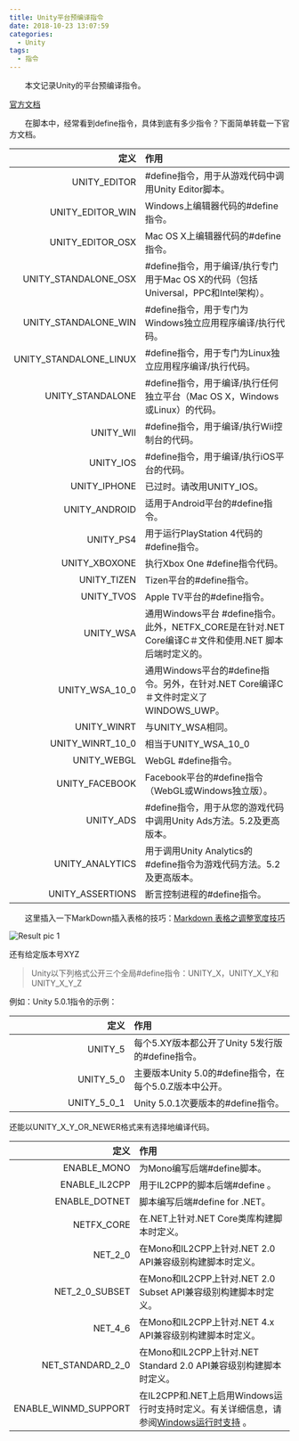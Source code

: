 ```yaml
---
title: Unity平台预编译指令
date: 2018-10-23 13:07:59
categories:
  - Unity
tags:
  - 指令
---
```


　　本文记录Unity的平台预编译指令。

<!-- more -->

[官方文档](https://docs.unity3d.com/Manual/PlatformDependentCompilation.html) 

　　在脚本中，经常看到define指令，具体到底有多少指令？下面简单转载一下官方文档。

<style>
table th:first-of-type {
    width: 200px;
}
</style>


| 定义 | 作用 | 
| ------:| :------ | 
| UNITY_EDITOR | #define指令，用于从游戏代码中调用Unity Editor脚本。 | 
| UNITY_EDITOR_WIN | Windows上编辑器代码的#define指令。 | 
| UNITY_EDITOR_OSX | Mac OS X上编辑器代码的#define指令。 | 
| UNITY_STANDALONE_OSX | #define指令，用于编译/执行专门用于Mac OS X的代码（包括Universal，PPC和Intel架构）。 | 
| UNITY_STANDALONE_WIN | #define指令，用于专门为Windows独立应用程序编译/执行代码。 | 
| UNITY_STANDALONE_LINUX | #define指令，用于专门为Linux独立应用程序编译/执行代码。 | 
| UNITY_STANDALONE | #define指令，用于编译/执行任何独立平台（Mac OS X，Windows或Linux）的代码。 | 
| UNITY_WII | #define指令，用于编译/执行Wii控制台的代码。 | 
| UNITY_IOS | #define指令，用于编译/执行iOS平台的代码。 | 
| UNITY_IPHONE | 已过时。请改用UNITY_IOS。 | 
| UNITY_ANDROID | 适用于Android平台的#define指令。 | 
| UNITY_PS4 | 	用于运行PlayStation 4代码的#define指令。 | 
| UNITY_XBOXONE | 执行Xbox One #define指令代码。 | 
| UNITY_TIZEN | Tizen平台的#define指令。 | 
| UNITY_TVOS | Apple TV平台的#define指令。 | 
| UNITY_WSA | 通用Windows平台 #define指令。此外，NETFX_CORE是在针对.NET Core编译C＃文件和使用.NET 脚本后端时定义的。 | 
| UNITY_WSA_10_0 | 通用Windows平台的#define指令。另外，在针对.NET Core编译C＃文件时定义了WINDOWS_UWP。 | 
| UNITY_WINRT | 与UNITY_WSA相同。 | 
| UNITY_WINRT_10_0 | 相当于UNITY_WSA_10_0 | 
| UNITY_WEBGL | 	WebGL #define指令。 | 
| UNITY_FACEBOOK | Facebook平台的#define指令（WebGL或Windows独立版）。 | 
| UNITY_ADS | #define指令，用于从您的游戏代码中调用Unity Ads方法。5.2及更高版本。 | 
| UNITY_ANALYTICS | 用于调用Unity Analytics的 #define指令为游戏代码方法。5.2及更高版本。 | 
| UNITY_ASSERTIONS | 断言控制进程的#define指令。 | 


　　这里插入一下MarkDown插入表格的技巧：[Markdown 表格之调整宽度技巧](https://blog.csdn.net/maxsky/article/details/54666998)

![Result pic 1](/contentimg/25/1.png "源文件")


还有给定版本号XYZ

>  Unity以下列格式公开三个全局#define指令：UNITY_X，UNITY_X_Y和UNITY_X_Y_Z

例如：Unity 5.0.1指令的示例：

| 定义 | 作用 | 
| ------:| :------ | 
| UNITY_5 | 每个5.XY版本都公开了Unity 5发行版的#define指令。 | 
| UNITY_5_0 | 主要版本Unity 5.0的#define指令，在每个5.0.Z版本中公开。 | 
| UNITY_5_0_1 | Unity 5.0.1次要版本的#define指令。| 


还能以UNITY_X_Y_OR_NEWER格式来有选择地编译代码。

| 定义 | 作用 | 
| ------:| :------ | 
| ENABLE_MONO | 为Mono编写后端#define脚本。 | 
| ENABLE_IL2CPP | 用于IL2CPP的脚本后端#define 。 | 
| ENABLE_DOTNET | 脚本编写后端#define for .NET。 | 
| NETFX_CORE | 在.NET上针对.NET Core类库构建脚本时定义。 | 
| NET_2_0 | 在Mono和IL2CPP上针对.NET 2.0 API兼容级别构建脚本时定义。 | 
| NET_2_0_SUBSET | 在Mono和IL2CPP上针对.NET 2.0 Subset API兼容级别构建脚本时定义。 | 
| NET_4_6 | 在Mono和IL2CPP上针对.NET 4.x API兼容级别构建脚本时定义。| 
| NET_STANDARD_2_0 | 在Mono和IL2CPP上针对.NET Standard 2.0 API兼容级别构建脚本时定义。 | 
| ENABLE_WINMD_SUPPORT | 在IL2CPP和.NET上启用Windows运行时支持时定义。有关详细信息，请参阅[Windows运行时支持](https://docs.unity3d.com/Manual/IL2CPP-WindowsRuntimeSupport.html)  。| 


